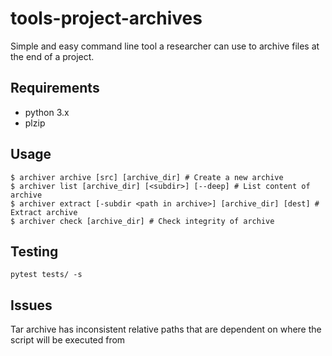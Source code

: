 # tools-project-archives

Simple and easy command line tool a researcher can use to archive files at the end of a project.

## Requirements

-   python 3.x
-   plzip

## Usage

```
$ archiver archive [src] [archive_dir] # Create a new archive
$ archiver list [archive_dir] [<subdir>] [--deep] # List content of archive
$ archiver extract [-subdir <path in archive>] [archive_dir] [dest] # Extract archive
$ archiver check [archive_dir] # Check integrity of archive
```

## Testing

```
pytest tests/ -s
```

## Issues

Tar archive has inconsistent relative paths that are dependent on where the script will be executed from
